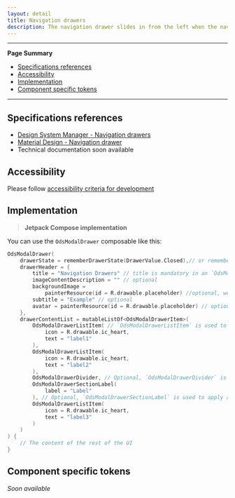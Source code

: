 ```yaml
---
layout: detail
title: Navigation drawers
description: The navigation drawer slides in from the left when the nav icon is tapped. The content should be concerned with identity and/or navigation..
---
```


---

**Page Summary**

* [Specifications references](#specifications-references)
* [Accessibility](#accessibility)
* [Implementation](#implementation)
* [Component specific tokens](#component-specific-tokens)

---

## Specifications references

- [Design System Manager - Navigation drawers](https://system.design.orange.com/0c1af118d/p/92bc26-navigation-drawers/b/146f55)
- [Material Design - Navigation drawer](https://m2.material.io/components/navigation-drawer)
- Technical documentation soon available

## Accessibility

Please follow [accessibility criteria for development](https://a11y-guidelines.orange.com/en/mobile/android/development/)

## Implementation

> **Jetpack Compose implementation**

You can use the `OdsModalDrawer` composable like this:

```kotlin
OdsModalDrawer(
    drawerState = rememberDrawerState(DrawerValue.Closed),// or rememberDrawerState(DrawerValue.Open)
    drawerHeader = {
        title = "Navigation Drawers" // title is mandatory in an `OdsModalDrawer`
        imageContentDescription = "" // optional
        backgroundImage =
            painterResource(id = R.drawable.placeholder) //optional, we use it or avatar
        subtitle = "Example" // optional
        avatar = painterResource(id = R.drawable.placeholder) // optional, we use it or background
    },
    drawerContentList = mutableListOf<OdsModalDrawerItem>(
        OdsModalDrawerListItem( // `OdsModalDrawerListItem` is used to specified an item of the list
            icon = R.drawable.ic_heart,
            text = "label1"
        ),
        OdsModalDrawerListItem(
            icon = R.drawable.ic_heart,
            text = "label2"
        ),
        OdsModalDrawerDivider, // Optional, `OdsModalDrawerDivider` is used to apply a divider in a specific level of the list
        OdsModalDrawerSectionLabel(
            label = "Label"
        ), // Optional, `OdsModalDrawerSectionLabel` is used to apply a divider and the text above the divider
        OdsModalDrawerListItem(
            icon = R.drawable.ic_heart,
            text = "label3"
        )
    )
) {
    // The content of the rest of the UI
}
```

## Component specific tokens

_Soon available_